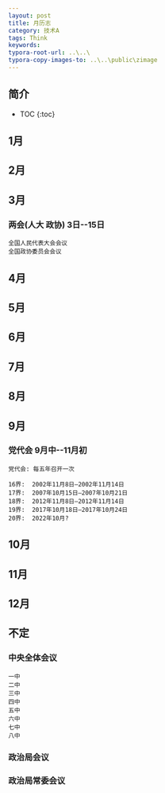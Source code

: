 ```yaml
---
layout: post
title: 月历志
category: 技术A
tags: Think
keywords: 
typora-root-url: ..\..\
typora-copy-images-to: ..\..\public\zimage
---
```


## 简介
 * TOC
 {:toc}
##  1月



##  2月




##  3月



### 两会(人大 政协) 3日--15日
```
全国人民代表大会会议
全国政协委员会会议
```
##  4月


##  5月

##  6月


##  7月

##  8月

##  9月

### 党代会 9月中--11月初
```
党代会: 每五年召开一次

16界:  2002年11月8日—2002年11月14日
17界:  2007年10月15日—2007年10月21日
18界:  2012年11月8日—2012年11月14日
19界:  2017年10月18日—2017年10月24日
20界:  2022年10月?
```
##  10月



##  11月



##  12月

## 不定
### 中央全体会议
```
一中
二中
三中
四中
五中
六中
七中
八中

```

### 政治局会议



### 政治局常委会议
